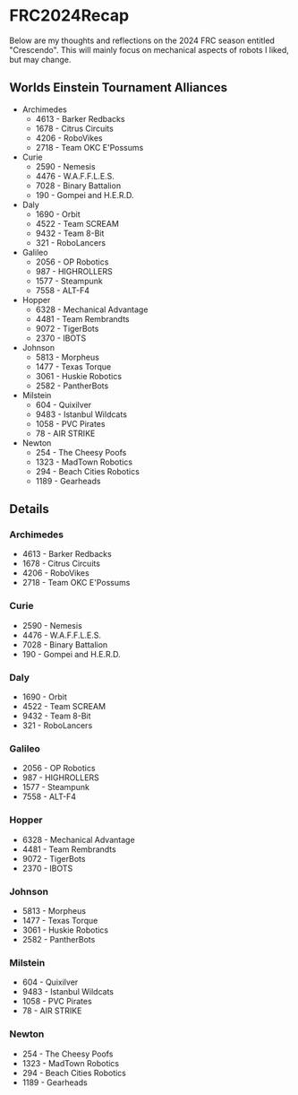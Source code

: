 # FRC2024Recap
Below are my thoughts and reflections on the 2024 FRC season entitled "Crescendo".  This will mainly focus on mechanical aspects of robots I liked, but may change.

## Worlds Einstein Tournament Alliances

- Archimedes
  - 4613 - Barker Redbacks
  - 1678 - Citrus Circuits
  - 4206 - RoboVikes
  - 2718 - Team OKC E'Possums
- Curie
  - 2590 - Nemesis
  - 4476 - W.A.F.F.L.E.S.
  - 7028 - Binary Battalion
  - 190 - Gompei and H.E.R.D.
- Daly
  - 1690 - Orbit
  - 4522 - Team SCREAM
  - 9432 - Team 8-Bit
  - 321 - RoboLancers
- Galileo
  - 2056 - OP Robotics
  - 987 - HIGHROLLERS
  - 1577 - Steampunk
  - 7558 - ALT-F4
- Hopper
  - 6328 - Mechanical Advantage
  - 4481 - Team Rembrandts
  - 9072 - TigerBots
  - 2370 - IBOTS
- Johnson
  - 5813 - Morpheus
  - 1477 - Texas Torque
  - 3061 - Huskie Robotics
  - 2582 - PantherBots
- Milstein
  - 604 - Quixilver
  - 9483 - Istanbul Wildcats
  - 1058 - PVC Pirates
  - 78 - AIR STRIKE
- Newton
  - 254 - The Cheesy Poofs
  - 1323 - MadTown Robotics
  - 294 - Beach Cities Robotics
  - 1189 - Gearheads

## Details
### Archimedes
- 4613 - Barker Redbacks
- 1678 - Citrus Circuits
- 4206 - RoboVikes
- 2718 - Team OKC E'Possums
### Curie
- 2590 - Nemesis
- 4476 - W.A.F.F.L.E.S.
- 7028 - Binary Battalion
- 190 - Gompei and H.E.R.D.
### Daly
- 1690 - Orbit
- 4522 - Team SCREAM
- 9432 - Team 8-Bit
- 321 - RoboLancers
### Galileo
- 2056 - OP Robotics
- 987 - HIGHROLLERS
- 1577 - Steampunk
- 7558 - ALT-F4
### Hopper
- 6328 - Mechanical Advantage
- 4481 - Team Rembrandts
- 9072 - TigerBots
- 2370 - IBOTS
### Johnson
- 5813 - Morpheus
- 1477 - Texas Torque
- 3061 - Huskie Robotics
- 2582 - PantherBots
### Milstein
- 604 - Quixilver
- 9483 - Istanbul Wildcats
- 1058 - PVC Pirates
- 78 - AIR STRIKE
### Newton
- 254 - The Cheesy Poofs
- 1323 - MadTown Robotics
- 294 - Beach Cities Robotics
- 1189 - Gearheads

